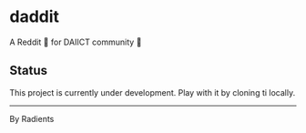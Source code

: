 # daddit

A Reddit 📖 for DAIICT community 👯

## Status

This project is currently under development. Play with it by cloning ti locally.

-----------

By Radients